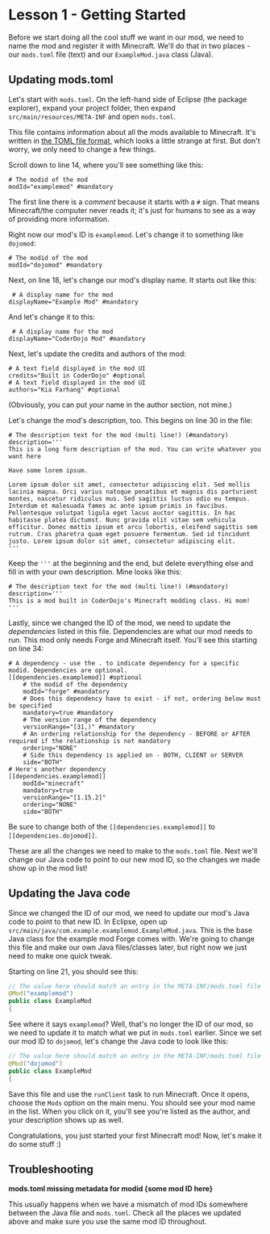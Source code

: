 # Lesson 1 - Getting Started

Before we start doing all the cool stuff we want in our mod, we need to name the mod and register it with Minecraft. We'll do that in two places - our `mods.toml` file (text) and our `ExampleMod.java` class (Java).

## Updating mods.toml

Let's start with `mods.toml`. On the left-hand side of Eclipse (the package explorer), expand your project folder, then expand `src/main/resources/META-INF` and open `mods.toml`.

This file contains information about all the mods available to Minecraft. It's written in [the TOML file format,](https://github.com/toml-lang/toml) which looks a little strange at first. But don't worry, we only need to change a few things.

Scroll down to line 14, where you'll see something like this:

```
# The modid of the mod
modId="examplemod" #mandatory
```

The first line there is a _comment_ because it starts with a `#` sign. That means Minecraft/the computer never reads it; it's just for humans to see as a way of providing more information.

Right now our mod's ID is `examplemod`. Let's change it to something like `dojomod`:

```
# The modid of the mod
modId="dojomod" #mandatory
```

Next, on line 18, let's change our mod's display name. It starts out like this:

```
 # A display name for the mod
displayName="Example Mod" #mandatory
```

And let's change it to this:

```
 # A display name for the mod
displayName="CoderDojo Mod" #mandatory
```

Next, let's update the credits and authors of the mod:

```
# A text field displayed in the mod UI
credits="Built in CoderDojo" #optional
# A text field displayed in the mod UI
authors="Kia Farhang" #optional
```

(Obviously, you can put _your_ name in the author section, not mine.)

Let's change the mod's description, too. This begins on line 30 in the file:

```
# The description text for the mod (multi line!) (#mandatory)
description='''
This is a long form description of the mod. You can write whatever you want here

Have some lorem ipsum.

Lorem ipsum dolor sit amet, consectetur adipiscing elit. Sed mollis lacinia magna. Orci varius natoque penatibus et magnis dis parturient montes, nascetur ridiculus mus. Sed sagittis luctus odio eu tempus. Interdum et malesuada fames ac ante ipsum primis in faucibus. Pellentesque volutpat ligula eget lacus auctor sagittis. In hac habitasse platea dictumst. Nunc gravida elit vitae sem vehicula efficitur. Donec mattis ipsum et arcu lobortis, eleifend sagittis sem rutrum. Cras pharetra quam eget posuere fermentum. Sed id tincidunt justo. Lorem ipsum dolor sit amet, consectetur adipiscing elit.
'''
```

Keep the `'''` at the beginning and the end, but delete everything else and fill in with your own description. Mine looks like this:

```
# The description text for the mod (multi line!) (#mandatory)
description='''
This is a mod built in CoderDojo's Minecraft modding class. Hi mom!
'''
```

Lastly, since we changed the ID of the mod, we need to update the _dependencies_ listed in this file. Dependencies are what our mod needs to run. This mod only needs Forge and Minecraft itself. You'll see this starting on line 34:

```
# A dependency - use the . to indicate dependency for a specific modid. Dependencies are optional.
[[dependencies.examplemod]] #optional
    # the modid of the dependency
    modId="forge" #mandatory
    # Does this dependency have to exist - if not, ordering below must be specified
    mandatory=true #mandatory
    # The version range of the dependency
    versionRange="[31,)" #mandatory
    # An ordering relationship for the dependency - BEFORE or AFTER required if the relationship is not mandatory
    ordering="NONE"
    # Side this dependency is applied on - BOTH, CLIENT or SERVER
    side="BOTH"
# Here's another dependency
[[dependencies.examplemod]]
    modId="minecraft"
    mandatory=true
    versionRange="[1.15.2]"
    ordering="NONE"
    side="BOTH"
```

Be sure to change both of the `[[dependencies.examplemod]]` to `[[dependencies.dojomod]]`.

These are all the changes we need to make to the `mods.toml` file. Next we'll change our Java code to point to our new mod ID, so the changes we made show up in the mod list!

## Updating the Java code

Since we changed the ID of our mod, we need to update our mod's Java code to point to that new ID. In Eclipse, open up `src/main/java/com.example.examplemod.ExampleMod.java`. This is the base Java class for the example mod Forge comes with. We're going to change this file and make our own Java files/classes later, but right now we just need to make one quick tweak.

Starting on line 21, you should see this:

```java
// The value here should match an entry in the META-INF/mods.toml file
@Mod("examplemod")
public class ExampleMod
{
```

See where it says `examplemod`? Well, that's no longer the ID of our mod, so we need to update it to match what we put in `mods.toml` earlier. Since we set our mod ID to `dojomod`, let's change the Java code to look like this:

```java
// The value here should match an entry in the META-INF/mods.toml file
@Mod("dojomod")
public class ExampleMod
{
```

Save this file and use the `runClient` task to run Minecraft. Once it opens, choose the `Mods` option on the main menu. You should see your mod name in the list. When you click on it, you'll see you're listed as the author, and your description shows up as well.

Congratulations, you just started your first Minecraft mod! Now, let's make it do some stuff :)

## Troubleshooting

**mods.toml missing metadata for modid {some mod ID here}**

This usually happens when we have a mismatch of mod IDs somewhere between the Java file and `mods.toml`. Check all the places we updated above and make sure you use the same mod ID throughout.